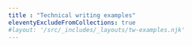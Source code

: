 ```yaml
---
title : "Technical writing examples"
eleventyExcludeFromCollections: true
#layout: '/src/_includes/_layouts/tw-examples.njk'
---
```

